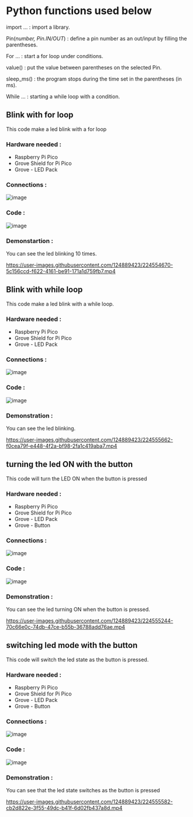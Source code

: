 # Python functions used below

import ... : import a library.

Pin(*number, Pin.IN/OUT*) : define a pin number as an out/input by filling the parentheses.

For ... : start a for loop under conditions.

value() : put the value between parentheses on the selected Pin.

sleep_ms() : the program stops during the time set in the parentheses (in ms).

While ... : starting a while loop with a condition.




## Blink with for loop 

This code make a led blink with a for loop

### Hardware needed :

- Raspberry Pi Pico 
- Grove Shield for Pi Pico
- Grove - LED Pack

### Connections : 

![image](https://user-images.githubusercontent.com/124889423/224554496-e7a73aaf-a442-4259-b2e4-17e7d6b2d574.png)

### Code : 

![image](https://user-images.githubusercontent.com/124889423/224554582-ea6712ea-4db8-4829-a1d5-6d502a1aab2c.png)

### Demonstartion : 

You can see the led blinking 10 times.

https://user-images.githubusercontent.com/124889423/224554670-5c156ccd-f622-4161-be91-171a1d759fb7.mp4



## Blink with while loop 

This code make a led blink with a while loop.

### Hardware needed : 

- Raspberry Pi Pico 
- Grove Shield for Pi Pico
- Grove - LED Pack

### Connections :

![image](https://user-images.githubusercontent.com/124889423/224554496-e7a73aaf-a442-4259-b2e4-17e7d6b2d574.png)

### Code : 

![image](https://user-images.githubusercontent.com/124889423/224554834-388e3665-0fef-4c9c-8691-e9aa50b8c452.png)

### Demonstration : 

You can see the led blinking.

https://user-images.githubusercontent.com/124889423/224555662-f0cea79f-e448-4f2a-bf98-2fa1c419aba7.mp4


## turning the led ON with the button

This code will turn the LED ON when the button is pressed

### Hardware needed : 

- Raspberry Pi Pico 
- Grove Shield for Pi Pico
- Grove - LED Pack
- Grove - Button

### Connections : 

![image](https://user-images.githubusercontent.com/124889423/224555145-b1f8e41c-6669-4ab6-ac34-4cdc2017dc78.png)

### Code : 

![image](https://user-images.githubusercontent.com/124889423/224555189-96ddc008-4f8a-4ce1-8bf7-87e50ce46cb5.png)

### Demonstration : 

You can see the led turning ON when the button is pressed.

https://user-images.githubusercontent.com/124889423/224555244-70c66e0c-74db-47ce-b55b-36788add76ae.mp4



## switching led mode with the button

This code will switch the led state as the button is pressed.

### Hardware needed : 

- Raspberry Pi Pico 
- Grove Shield for Pi Pico
- Grove - LED Pack
- Grove - Button

### Connections : 

![image](https://user-images.githubusercontent.com/124889423/224555145-b1f8e41c-6669-4ab6-ac34-4cdc2017dc78.png)

### Code : 

![image](https://user-images.githubusercontent.com/124889423/224555477-44408286-886a-4eed-87cb-5d997f3fc48b.png)

### Demonstration : 

You can see that the led state switches as the button is pressed

https://user-images.githubusercontent.com/124889423/224555582-cb2d822e-3f55-49dc-b41f-6d02fb437a8d.mp4
